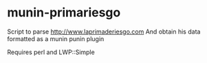 munin-primariesgo
=================

Script to parse http://www.laprimaderiesgo.com And obtain his data formatted as a munin punin plugin

Requires perl and LWP::Simple

